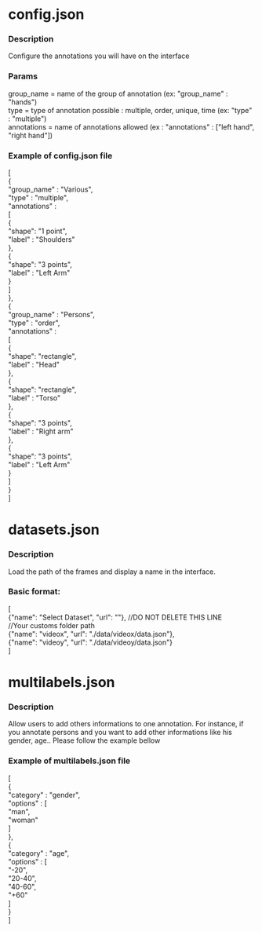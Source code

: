 # config.json
### Description
Configure the annotations you will have on the interface

### Params
group_name = name of the group of annotation (ex: "group_name" : "hands")  
type = type of annotation possible : multiple, order, unique, time (ex: "type" : "multiple")  
annotations = name of annotations allowed (ex : "annotations" : ["left hand", "right hand"])

### Example of config.json file
[  
  {  
    "group_name" : "Various",  
    "type" : "multiple",  
    "annotations" :  
    [  
      {  
        "shape": "1 point",  
        "label" : "Shoulders"  
      },  
      {  
        "shape": "3 points",  
        "label" : "Left Arm"  
      }  
    ]  
  },  
  {  
    "group_name" : "Persons",  
    "type" : "order",  
    "annotations" :  
    [  
      {  
        "shape": "rectangle",  
        "label" : "Head"  
      },  
      {  
        "shape": "rectangle",  
        "label" : "Torso"  
      },  
      {  
        "shape": "3 points",  
        "label" : "Right arm"  
      },  
      {  
        "shape": "3 points",  
        "label" : "Left Arm"  
      }  
    ]  
  }  
]

# datasets.json
### Description
Load the path of the frames and display a name in the interface.

### Basic format:
[  
	{"name": "Select Dataset", "url": ""}, //DO NOT DELETE THIS LINE  
	//Your customs folder path  
	{"name": "videox", "url": "./data/videox/data.json"},  
	{"name": "videoy", "url": "./data/videoy/data.json"}  
]

# multilabels.json
### Description
Allow users to add others informations to one annotation. For instance, if you annotate persons and you want to add other informations like his gender, age.. Please follow the example bellow

### Example of multilabels.json file
[   
  {  
    "category" : "gender",  
    "options" : [  
      "man",  
      "woman"  
    ]  
  },  
  {  
    "category" : "age",  
    "options" : [  
      "-20",  
      "20-40",  
      "40-60",  
      "+60"  
    ]  
  }  
]